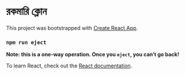 # রকমারি ক্লোন 

This project was bootstrapped with [Create React App](https://github.com/facebook/create-react-app).


### `npm run eject`

**Note: this is a one-way operation. Once you `eject`, you can’t go back!**


To learn React, check out the [React documentation](https://reactjs.org/).

